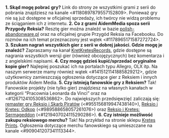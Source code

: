 **1. Skąd mogę pobrać gry?** Link do strony ze wszystkimi grami z serii do pobrania znajdziesz na kanale <#1180897879557152809>. Ponieważ gry nie są już dostępne w oficjalnej sprzedaży, ich twórcy nie widzą problemu ze ściąganiem ich z internetu.
**2. Co z grami AidemMedia spoza serii Przygody Reksia?** Resztę gier można znaleźć w bazie [polish-abandonware.pl](https://mirror.polish-abandonware.pl/Gry/AidemMedia/) oraz na oficjalnej grupie Przygód Reksia na Facebooku. Do rozmów na ich temat przeznaczony jest wątek <#1178965171587272724>.
**3. Szukam nagrań wszystkich gier z serii w dobrej jakości. Gdzie mogę je znaleźć?** Zapraszamy na kanał [KretKretesRecords](https://www.youtube.com/channel/UC3l9N7V1IMAXMY6U-sBMbUw), gdzie dostępne są nagrania wszystkich wersji gier (również obcojęzycznych) bez komentarza i z angielskimi napisami.
**4. Czy mogę gdzieś kupić/sprzedać oryginalne kopie gier?** Najlepiej poszukać ich na portalach typu Allegro, OLX itp. Na naszym serwerze mamy również wątek <#1415121141885829212>, gdzie użytkownicy zamieszczają ogłoszenia dotyczące gier z Reksiem i innych produktów Aidem Media.
**5. Czy istnieją fanowskie gry z Reksiem?** Tak! Fanowskie projekty (nie tylko gier) znajdziesz na własnych kanałach w kategorii “Pracownia Leonarda da Vinci” oraz na <#1267124105308536862>. Do największych przedsięwzięć zaliczają się: [remaster gry Reksio i Skarb Piratów](https://www.przygody-reksia.pl/risp-re) (<#955156819947438140>), [Reksio i Kretes: Odkop](https://fox-centurion.itch.io/rex-moles-the-unearthing) (<#989588658057261076>) oraz [Reksio i Kretes: Sermageddon](https://swerszcz.itch.io/sermageddon) (<#1219407024115290286>).
**6. Czy istnieje możliwość zakupu reksiowego merchu?** Tak! Na przykład na stronie sklepu [Kretes Prints](https://kretesprints.cupsell.pl/k/all). Ogłoszenia dotyczące merchu fanowskiego są umieszczane na kanale <#909041207341113344>.

